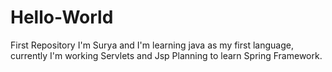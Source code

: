 # Hello-World
First Repository
I'm Surya and I'm learning java as my first language, currently I'm working Servlets and Jsp 
Planning to learn Spring Framework.

